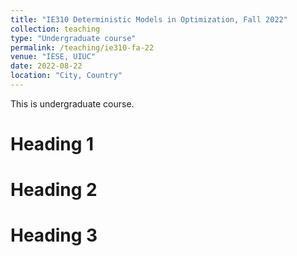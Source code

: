 ```yaml
---
title: "IE310 Deterministic Models in Optimization, Fall 2022"
collection: teaching
type: "Undergraduate course"
permalink: /teaching/ie310-fa-22
venue: "IESE, UIUC"
date: 2022-08-22
location: "City, Country"
---
```


This is undergraduate course.

Heading 1
======

Heading 2
======

Heading 3
======
